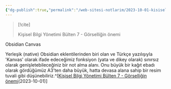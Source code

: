 ```yaml
---
{"dg-publish":true,"permalink":"/web-sitesi-notlarim/2023-10-01-kisisel-bilgi-yoenetimi-buelten-7-goerselligin-oenemi/","noteIcon":""}
---
```


>[!cite] 
>
>Kişisel Bilgi Yönetimi Bülten 7 - Görselliğin önemi
>
 Obsidian Canvas
> 
Yerleşik (native) Obsidian eklentilerinden biri olan ve Türkçe yazılışıyla 'Kanvas' olarak ifade edeceğimiz fonksiyon (yata ve dikey olarak) sınırsız olarak genişletebileceğiniz bir not alma alanı. Onu büyük bir kağıt ebadı olarak gördüğümüz A3'ten daha büyük, hatta devasa alana sahip bir resim tuvali gibi düşünebiliriz.^[[Kişisel Bilgi Yönetimi Bülten 7 - Görselliğin önemi](https://www.yalcinarsan.com/blog/2023/01/01/kisisel-bilgi-yonetimi-7-gorselligin-onemi/)(2023-10-01)]

